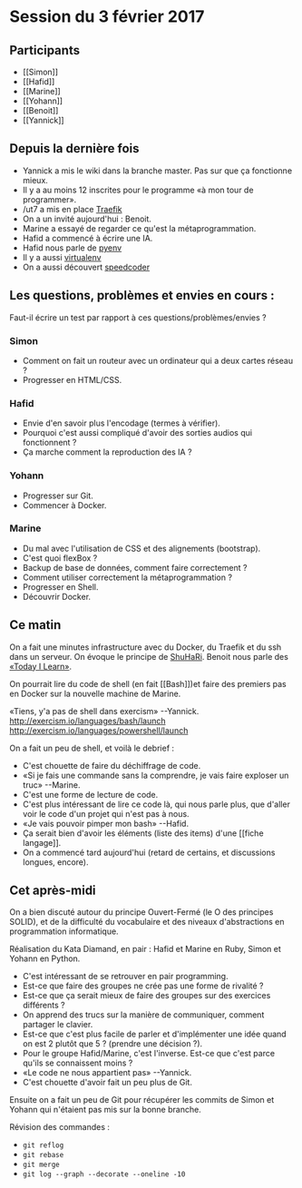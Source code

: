 # Session du 3 février 2017

## Participants

- [[Simon]]
- [[Hafid]]
- [[Marine]]
- [[Yohann]]
- [[Benoit]]
- [[Yannick]]

## Depuis la dernière fois

- Yannick a mis le wiki dans la branche master. Pas sur que ça fonctionne mieux.
- Il y a au moins 12 inscrites pour le programme «à mon tour de programmer».
- /ut7 a mis en place [Traefik](https://traefik.io/)
- On a un invité aujourd'hui : Benoit.
- Marine a essayé de regarder ce qu'est la métaprogrammation.
- Hafid a commencé à écrire une IA.
- Hafid nous parle de [pyenv](https://github.com/yyuu/pyenv)
- Il y a aussi [virtualenv](https://pypi.python.org/pypi/virtualenv)
- On a aussi découvert [speedcoder](http://www.speedcoder.net/)

## Les questions, problèmes et envies en cours :

Faut-il écrire un test par rapport à ces questions/problèmes/envies ?

### Simon

- Comment on fait un routeur avec un ordinateur qui a deux cartes réseau ?
- Progresser en HTML/CSS.

### Hafid

- Envie d'en savoir plus l'encodage (termes à vérifier).
- Pourquoi c'est aussi compliqué d'avoir des sorties audios qui fonctionnent ?
- Ça marche comment la reproduction des IA ?

### Yohann

- Progresser sur Git.
- Commencer à Docker.

### Marine

- Du mal avec l'utilisation de CSS et des alignements (bootstrap).
- C'est quoi flexBox ?
- Backup de base de données, comment faire correctement ?
- Comment utiliser correctement la métaprogrammation ?
- Progresser en Shell.
- Découvrir Docker.


## Ce matin

On a fait une minutes infrastructure avec du Docker, du Traefik et du ssh dans un serveur.
On évoque le principe de [ShuHaRi](https://en.wikipedia.org/wiki/Shuhari).
Benoit nous parle des [«Today I Learn»](https://github.com/benoittgt/til).

On pourrait lire du code de shell (en fait [[Bash]])et faire des premiers pas en Docker sur la nouvelle machine de Marine.

«Tiens, y'a pas de shell dans exercism» --Yannick.
http://exercism.io/languages/bash/launch
http://exercism.io/languages/powershell/launch

On a fait un peu de shell, et voilà le debrief :

- C'est chouette de faire du déchiffrage de code.
- «Si je fais une commande sans la comprendre, je vais faire exploser un truc» --Marine.
- C'est une forme de lecture de code.
- C'est plus intéressant de lire ce code là, qui nous parle plus, que d'aller voir le code d'un projet qui n'est pas à nous.
- «Je vais pouvoir pimper mon bash» --Hafid.
- Ça serait bien d'avoir les éléments (liste des items) d'une [[fiche langage]].
- On a commencé tard aujourd'hui (retard de certains, et discussions longues, encore).

## Cet après-midi

On a bien discuté autour du principe Ouvert-Fermé (le O des principes SOLID), et de la difficulté du vocabulaire et des niveaux d'abstractions en programmation informatique.

Réalisation du Kata Diamand, en pair : Hafid et Marine en Ruby, Simon et Yohann en Python.

- C'est intéressant de se retrouver en pair programming.
- Est-ce que faire des groupes ne crée pas une forme de rivalité ?
- Est-ce que ça serait mieux de faire des groupes sur des exercices différents ?
- On apprend des trucs sur la manière de communiquer, comment partager le clavier.
- Est-ce que c'est plus facile de parler et d'implémenter une idée quand on est 2 plutôt que 5 ? (prendre une décision ?).
- Pour le groupe Hafid/Marine, c'est l'inverse. Est-ce que c'est parce qu'ils se connaissent moins ?
- «Le code ne nous appartient pas» --Yannick.
- C'est chouette d'avoir fait un peu plus de Git.

Ensuite on a fait un peu de Git pour récupérer les commits de Simon et Yohann qui n'étaient pas mis sur la bonne branche.

Révision des commandes :

- `git reflog`
- `git rebase`
- `git merge`
- `git log --graph --decorate --oneline -10`

